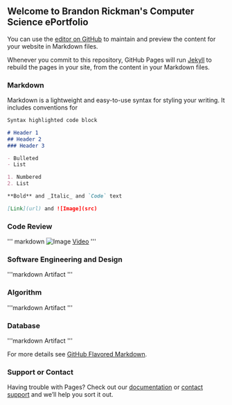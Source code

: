 ## Welcome to Brandon Rickman's Computer Science ePortfolio

You can use the [editor on GitHub](https://github.com/brandonrickman/brandonrickman.github.io/edit/master/index.md) to maintain and preview the content for your website in Markdown files.

Whenever you commit to this repository, GitHub Pages will run [Jekyll](https://jekyllrb.com/) to rebuild the pages in your site, from the content in your Markdown files.

### Markdown

Markdown is a lightweight and easy-to-use syntax for styling your writing. It includes conventions for

```markdown
Syntax highlighted code block

# Header 1
## Header 2
### Header 3

- Bulleted
- List

1. Numbered
2. List

**Bold** and _Italic_ and `Code` text

[Link](url) and ![Image](src)
```

### Code Review
''' markdown
![Image](src)
[Video](https://youtu.be/XWNr-A46wPg)
'''

### Software Engineering and Design
'''markdown
Artifact
'''

### Algorithm
'''markdown
Artifact
'''

### Database
'''markdown
Artifact
'''

For more details see [GitHub Flavored Markdown](https://guides.github.com/features/mastering-markdown/).

### Support or Contact

Having trouble with Pages? Check out our [documentation](https://help.github.com/categories/github-pages-basics/) or [contact support](https://github.com/contact) and we’ll help you sort it out.
